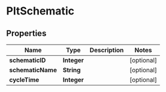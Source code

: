 
# PltSchematic

## Properties
Name | Type | Description | Notes
------------ | ------------- | ------------- | -------------
**schematicID** | **Integer** |  |  [optional]
**schematicName** | **String** |  |  [optional]
**cycleTime** | **Integer** |  |  [optional]



